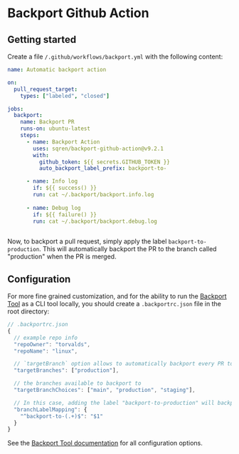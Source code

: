 # Backport Github Action

## Getting started

Create a file `/.github/workflows/backport.yml` with the following content:

```yml
name: Automatic backport action

on:
  pull_request_target:
    types: ["labeled", "closed"]

jobs:
  backport:
    name: Backport PR
    runs-on: ubuntu-latest
    steps:
      - name: Backport Action
        uses: sqren/backport-github-action@v9.2.1
        with:
          github_token: ${{ secrets.GITHUB_TOKEN }}
          auto_backport_label_prefix: backport-to-

      - name: Info log
        if: ${{ success() }}
        run: cat ~/.backport/backport.info.log
        
      - name: Debug log
        if: ${{ failure() }}
        run: cat ~/.backport/backport.debug.log        
          
```

Now, to backport a pull request, simply apply the label `backport-to-production`. This will automatically backport the PR to the branch called "production" when the PR is merged. 

## Configuration

For more fine grained customization, and for the ability to run the [Backport Tool](https://github.com/sqren/backport) as a CLI tool locally, you should create a `.backportrc.json` file in the root directory:

```js
// .backportrc.json
{
  // example repo info
  "repoOwner": "torvalds",
  "repoName": "linux",

  // `targetBranch` option allows to automatically backport every PR to a specific branch without the need for labels
  "targetBranches": ["production"],

  // the branches available to backport to
  "targetBranchChoices": ["main", "production", "staging"],

  // In this case, adding the label "backport-to-production" will backport the PR to the "production" branch
  "branchLabelMapping": {
    "^backport-to-(.+)$": "$1"
  }
}
```


 See the [Backport Tool documentation](https://github.com/sqren/backport/blob/main/docs/config-file-options.md) for all configuration options.

